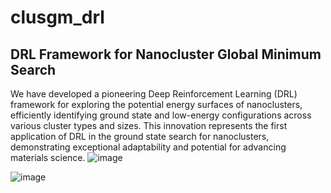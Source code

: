 # clusgm_drl
## DRL Framework for Nanocluster Global Minimum Search 
We have developed a pioneering Deep Reinforcement Learning (DRL) framework for exploring the potential energy surfaces of nanoclusters, efficiently identifying ground state and low-energy configurations across various cluster types and sizes. This innovation represents the first application of DRL in the ground state search for nanoclusters, demonstrating exceptional adaptability and potential for advancing materials science.
![image](https://github.com/rajeshkochi444/clusgm_drl/assets/40799655/0547a99e-ad53-4427-be5d-3a10084148a3)

![image](https://github.com/rajeshkochi444/clusgm_drl/assets/40799655/073b9e61-9ab2-4308-8e0c-f646a9a4f5de)


